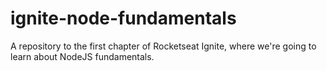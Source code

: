 # ignite-node-fundamentals
A repository to the first chapter of Rocketseat Ignite, where we're going to learn about NodeJS fundamentals.
